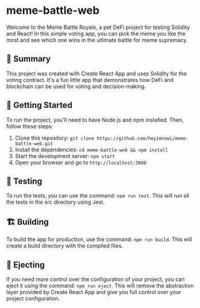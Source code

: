 # meme-battle-web
Welcome to the Meme Battle Royale, a pet DeFi project for testing Solidity and React! In this simple voting app, you can pick the meme you like the most and see which one wins in the ultimate battle for meme supremacy.

## 📝 Summary
This project was created with Create React App and uses Solidity for the voting contract. It's a fun little app that demonstrates how DeFi and blockchain can be used for voting and decision-making.

## 🚀 Getting Started
To run the project, you'll need to have Node.js and npm installed. Then, follow these steps:

1. Clone this repository: `git clone https://github.com/heyimnowi/meme-battle-web.git`
2. Install the dependencies: `cd meme-battle-web && npm install`
3. Start the development server: `npm start`
4. Open your browser and go to `http://localhost:3000`

## 🧪 Testing
To run the tests, you can use the command: `npm run test`. This will run all the tests in the src directory using Jest.

## 🏗 Building
To build the app for production, use the command: `npm run build`. This will create a build directory with the compiled files.

## 🤖 Ejecting
If you need more control over the configuration of your project, you can eject it using the command: `npm run eject`. This will remove the abstraction layer provided by Create React App and give you full control over your project configuration.
